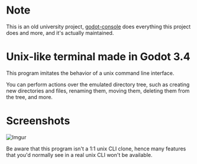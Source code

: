 # Note
This is an old university project, [godot-console](https://github.com/quentincaffeino/godot-console) does everything this project does and more, and it's actually maintained.

# Unix-like terminal made in Godot 3.4
This program imitates the behavior of a unix command line interface.

You can perform actions over the emulated directory tree, such as creating new directories and files, renaming them, moving them, deleting them from the tree, and more.

# Screenshots
![Imgur](https://i.imgur.com/jLsYzM1.png)

Be aware that this program isn't a 1:1 unix CLI clone, hence many features that you'd normally see in a real unix CLI won't be available.
